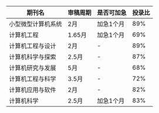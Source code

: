 
| 期刊名       | 审稿周期  | 是否可加急 | 投录比 |
| --------- | ----- | ----- | --- |
| 小型微型计算机系统 | 2月    | 加急1个月 | 89% |
| 计算机工程     | 1.65月 | 加急1个月 | 69% |
| 计算机工程与设计  | 2月    | -     | 89% |
| 计算机科学与探索  | 2.5月  | -     | 87% |
| 计算机研究与发展  | 5月    | -     | 68% |
| 计算机工程与科学  | 3.5月  | -     | 72% |
| 计算机应用与软件  | 2月    | -     | 82% |
| 计算机科学     | 2.5月  | 加急1个月 | 83% |
